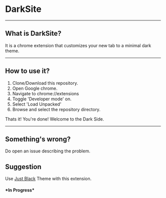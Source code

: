# DarkSite

----
## What is DarkSite?

It is a chrome extension that customizes your new tab to a minimal dark theme.

----
## How to use it?

1. Clone/Download this repository.
2. Open Google chrome.
3. Navigate to chrome://extensions
4. Toggle 'Developer mode' on.
5. Select 'Load Unpacked'
6. Browse and select the repository directory.  
  
  
Thats it! You're done! Welcome to the Dark Side.  

----
## Something's wrong?

Do open an issue describing the problem.

## Suggestion

Use [Just Black](https://github.com/adam-p/markdown-here/wiki/Markdown-Cheatsheet)  Theme with this extension.

#### \*In Progress*
